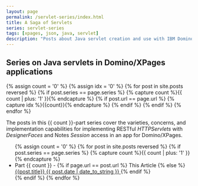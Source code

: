 ```yaml
---
layout: page
permalink: /servlet-series/index.html
title: A Saga of Servlets
series: servlet-series
tags: [xpages, json, java, servlet]
description: "Posts about Java servlet creation and use with IBM Domino/XPages."
---
```


<h2 id="seriesTitle" class="series-title">Series on Java servlets in Domino/XPages applications</h2>
{% assign count = '0' %}
{% assign idx = '0' %}
{% for post in site.posts reversed %}
    {% if post.series == page.series %}
        {% capture count %}{{ count | plus: '1' }}{% endcapture %}
        {% if post.url == page.url %}
            {% capture idx %}{{count}}{% endcapture %}
        {% endif %}
    {% endif %}
{% endfor %}

The posts in this {{ count }}-part series cover the varieties, concerns, and implementation capabilities for implementing RESTful _HTTPServlets_ with _DesignerFaces_ and Notes _Session_ access in an app for Domino/XPages.

<ul class="post-list">
{% assign count = '0' %}
{% for post in site.posts reversed %}
{% if post.series == page.series %}
    {% capture count %}{{ count | plus: '1' }}{% endcapture %}
    <li>Part {{ count }} -
    {% if page.url == post.url %}
        This Article
    {% else %}
        <a href="{{post.url}}">{{post.title}}
        	<span class="entry-date">
				<time datetime="{{ post.date | date_to_string }}" itemprop="datePublished">{{ post.date | date_to_string }}</time>
			</span>
        </a>
    {% endif %}
    </li>
{% endif %}
{% endfor %}
</ul>
